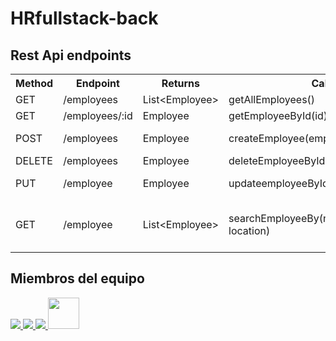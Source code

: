 # HRfullstack-back

## Rest Api endpoints

<table>
<tr><th>Method</th><th>Endpoint</th><th>Returns</th><th>Calls</th><th>Params</th></tr>
<tr>
<td>GET</td><td>/employees</td><td>List&lt;Employee&gt;</td><td>getAllEmployees()</td><td>None</td>
</tr>
<tr>
<td>GET</td><td>/employees/:id</td><td>Employee</td><td>getEmployeeById(id)</td><td>UUID id</td>
</tr>
<tr>
<td>POST</td><td>/employees</td><td>Employee</td><td>createEmployee(employee)</td><td>Employee employee</td>
</tr>
<tr>
<td>DELETE</td><td>/employees</td><td>Employee</td><td>deleteEmployeeById(id)</td><td>UUID id</td>
</tr>
<tr>
<td>PUT</td><td>/employee</td><td>Employee</td><td>updateemployeeById(id,newPlayerData)</td><td>UUID id, Employee newEmployeeData</td>
</tr>
<tr>
<td>GET</td><td>/employee</td><td>List&lt;Employee&gt;</td><td>searchEmployeeBy(name, dni, position, location)</td><td>String name,String dni,String position,String location</td>
</tr>

</table>

## Miembros del equipo

<a href="https://github.com/GustavoArdaya">
  <img src="https://github.com/GustavoArdaya.png?size=50">
</a>

<a href="https://github.com/Daniel-gallegO">
  <img src="https://github.com/Daniel-gallegO.png?size=50">
</a>

<a href="https://github.com/JaumeViBU">
  <img src="https://github.com/JaumeViBU.png?size=50">
</a>

<a href="https://github.com/mihaelagheorghiu10">
  <img src="https://github.com/mihaelagheorghiu10.png?size=50" width="50px">
</a>
